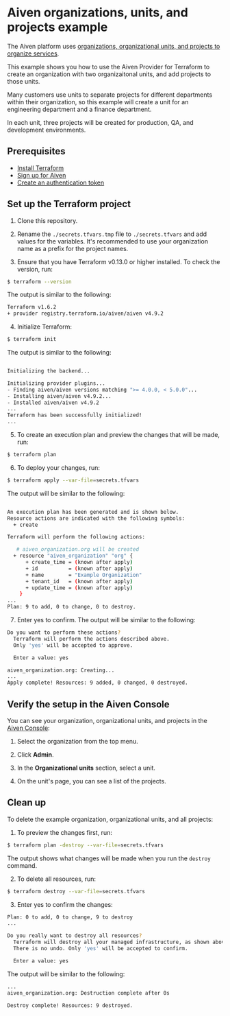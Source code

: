 # Aiven organizations, units, and projects example

The Aiven platform uses [organizations, organizational units, and projects to organize services](https://docs.aiven.io/docs/platform/concepts/projects_accounts_access.html).

This example shows you how to use the Aiven Provider for Terraform to create an organization with two organizaitonal units, and add projects to those units. 

Many customers use units to separate projects for different departments within their organization, so this example will create a unit for an engineering department and a finance department.

In each unit, three projects will be created for production, QA, and development environments. 

## Prerequisites

* [Install Terraform](https://www.terraform.io/downloads)
* [Sign up for Aiven](https://console.aiven.io/signup?utm_source=github&utm_medium=organic&utm_campaign=devportal&utm_content=repo)
* [Create an authentication token](https://docs.aiven.io/docs/platform/howto/create_authentication_token.html)

## Set up the Terraform project

1. Clone this repository.

2. Rename the `./secrets.tfvars.tmp` file to `./secrets.tfvars` and add values for the variables. It's recommended to use your organization name as a prefix for the project names.

3. Ensure that you have Terraform v0.13.0 or higher installed. To check the version, run:  

```sh
$ terraform --version 
```

The output is similar to the following:

```sh
Terraform v1.6.2
+ provider registry.terraform.io/aiven/aiven v4.9.2
```

4. Initialize Terraform:

```sh
$ terraform init
```

The output is similar to the following:

```sh

Initializing the backend...

Initializing provider plugins...
- Finding aiven/aiven versions matching ">= 4.0.0, < 5.0.0"...
- Installing aiven/aiven v4.9.2...
- Installed aiven/aiven v4.9.2
...
Terraform has been successfully initialized!
...
```

5. To create an execution plan and preview the changes that will be made, run:

```sh
$ terraform plan

```

6. To deploy your changes, run:

```sh
$ terraform apply --var-file=secrets.tfvars
```

The output will be similar to the following:
```sh

An execution plan has been generated and is shown below.
Resource actions are indicated with the following symbols:
  + create

Terraform will perform the following actions:

   # aiven_organization.org will be created
  + resource "aiven_organization" "org" {
      + create_time = (known after apply)
      + id          = (known after apply)
      + name        = "Example Organization"
      + tenant_id   = (known after apply)
      + update_time = (known after apply)
    }
...
Plan: 9 to add, 0 to change, 0 to destroy.
```
7. Enter yes to confirm. The output will be similar to the following:

```sh
Do you want to perform these actions?
  Terraform will perform the actions described above.
  Only 'yes' will be accepted to approve.

  Enter a value: yes

aiven_organization.org: Creating...
...
Apply complete! Resources: 9 added, 0 changed, 0 destroyed.
```

## Verify the setup in the Aiven Console 

You can see your organization, organizational units, and projects in the [Aiven Console](https://console.aiven.io/):

1. Select the organization from the top menu.

2. Click **Admin**. 

3. In the **Organizational units** section, select a unit.

4. On the unit's page, you can see a list of the projects.


## Clean up

To delete the example organization, organizational units, and all projects:

1. To preview the changes first, run:

```sh
$ terraform plan -destroy --var-file=secrets.tfvars
```

The output shows what changes will be made when you run the `destroy` command.

2. To delete all resources, run:

```sh
$ terraform destroy --var-file=secrets.tfvars
```

3. Enter yes to confirm the changes:  
```sh
Plan: 0 to add, 0 to change, 9 to destroy
...

Do you really want to destroy all resources?
  Terraform will destroy all your managed infrastructure, as shown above.
  There is no undo. Only 'yes' will be accepted to confirm.

  Enter a value: yes
```

The output will be similar to the following:

```sh
...
aiven_organization.org: Destruction complete after 0s

Destroy complete! Resources: 9 destroyed.
```
